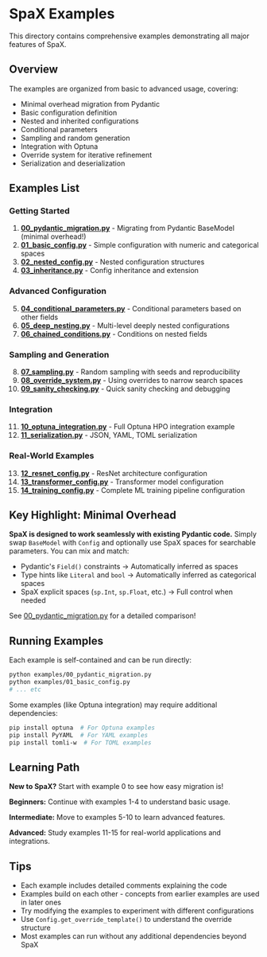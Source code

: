 # SpaX Examples

This directory contains comprehensive examples demonstrating all major features of SpaX.

## Overview

The examples are organized from basic to advanced usage, covering:
- Minimal overhead migration from Pydantic
- Basic configuration definition
- Nested and inherited configurations
- Conditional parameters
- Sampling and random generation
- Integration with Optuna
- Override system for iterative refinement
- Serialization and deserialization

## Examples List

### Getting Started
1. **[00_pydantic_migration.py](00_pydantic_migration.py)** - Migrating from Pydantic BaseModel (minimal overhead!)
2. **[01_basic_config.py](01_basic_config.py)** - Simple configuration with numeric and categorical spaces
3. **[02_nested_config.py](02_nested_config.py)** - Nested configuration structures
4. **[03_inheritance.py](03_inheritance.py)** - Config inheritance and extension

### Advanced Configuration
5. **[04_conditional_parameters.py](04_conditional_parameters.py)** - Conditional parameters based on other fields
6. **[05_deep_nesting.py](05_deep_nesting.py)** - Multi-level deeply nested configurations
7. **[06_chained_conditions.py](06_chained_conditions.py)** - Conditions on nested fields

### Sampling and Generation
8. **[07_sampling.py](07_sampling.py)** - Random sampling with seeds and reproducibility
9. **[08_override_system.py](08_override_system.py)** - Using overrides to narrow search spaces
10. **[09_sanity_checking.py](09_sanity_checking.py)** - Quick sanity checking and debugging

### Integration
11. **[10_optuna_integration.py](10_optuna_integration.py)** - Full Optuna HPO integration example
12. **[11_serialization.py](11_serialization.py)** - JSON, YAML, TOML serialization

### Real-World Examples
13. **[12_resnet_config.py](12_resnet_config.py)** - ResNet architecture configuration
14. **[13_transformer_config.py](13_transformer_config.py)** - Transformer model configuration
15. **[14_training_config.py](14_training_config.py)** - Complete ML training pipeline configuration

## Key Highlight: Minimal Overhead

**SpaX is designed to work seamlessly with existing Pydantic code.** Simply swap `BaseModel` with `Config` and optionally use SpaX spaces for searchable parameters. You can mix and match:

- Pydantic's `Field()` constraints → Automatically inferred as spaces
- Type hints like `Literal` and `bool` → Automatically inferred as categorical spaces  
- SpaX explicit spaces (`sp.Int`, `sp.Float`, etc.) → Full control when needed

See [00_pydantic_migration.py](00_pydantic_migration.py) for a detailed comparison!

## Running Examples

Each example is self-contained and can be run directly:
```bash
python examples/00_pydantic_migration.py
python examples/01_basic_config.py
# ... etc
```

Some examples (like Optuna integration) may require additional dependencies:
```bash
pip install optuna  # For Optuna examples
pip install PyYAML  # For YAML examples
pip install tomli-w  # For TOML examples
```

## Learning Path

**New to SpaX?** Start with example 0 to see how easy migration is!

**Beginners:** Continue with examples 1-4 to understand basic usage.

**Intermediate:** Move to examples 5-10 to learn advanced features.

**Advanced:** Study examples 11-15 for real-world applications and integrations.

## Tips

- Each example includes detailed comments explaining the code
- Examples build on each other - concepts from earlier examples are used in later ones
- Try modifying the examples to experiment with different configurations
- Use `Config.get_override_template()` to understand the override structure
- Most examples can run without any additional dependencies beyond SpaX